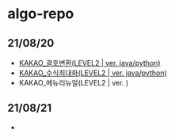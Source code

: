 # algo-repo

## 21/08/20

- [KAKAO\_괄호변환(LEVEL2 | ver. java/python)](https://github.com/lllilllilllilili/2021-algo-repo/tree/master/KAKAO/%EA%B4%84%ED%98%B8%EB%B3%80%ED%99%98)
- [KAKAO\_수식최대화(LEVEL2 | ver. java/python)](https://github.com/lllilllilllilili/2021-algo-repo/tree/master/KAKAO/%EC%88%98%EC%8B%9D%EC%B5%9C%EB%8C%80%ED%99%94)
- KAKAO\_메뉴리뉴얼(LEVEL2 | ver. )

## 21/08/21

-
